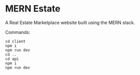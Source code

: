 # MERN Estate

A Real Estate Marketplace website built using the MERN stack.

Commands:
```
cd client
npm i
npm run dev
cd ..
cd api
npm i
npm run dev
```